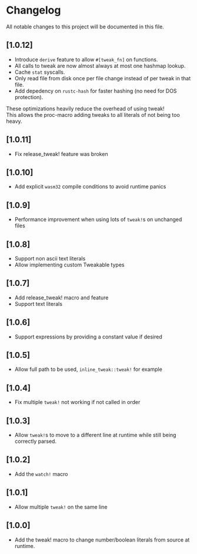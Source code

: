 # Changelog

All notable changes to this project will be documented in this file.

## [1.0.12]

 - Introduce `derive` feature to allow `#[tweak_fn]` on functions.
 - All calls to tweak are now almost always at most one hashmap lookup.
 - Cache `stat` syscalls.
 - Only read file from disk once per file change instead of per tweak in that file.
 - Add depedency on `rustc-hash` for faster hashing (no need for DOS protection).

These optimizations heavily reduce the overhead of using tweak!  
This allows the proc-macro adding tweaks to all literals of not being too heavy.

## [1.0.11]

 - Fix release_tweak! feature was broken

## [1.0.10]

 - Add explicit `wasm32` compile conditions to avoid runtime panics

## [1.0.9]

 - Performance improvement when using lots of `tweak!`s on unchanged files

## [1.0.8]

 - Support non ascii text literals
 - Allow implementing custom Tweakable types

## [1.0.7]

 - Add release_tweak! macro and feature
 - Support text literals

## [1.0.6]

 - Support expressions by providing a constant value if desired

## [1.0.5]

 - Allow full path to be used, `inline_tweak::tweak!` for example

## [1.0.4]

 - Fix  multiple `tweak!` not working if not called in order

## [1.0.3]

 - Allow `tweak!`s to move to a different line at runtime while still being correctly parsed.

## [1.0.2]

 - Add the `watch!` macro
 
## [1.0.1]

 - Allow multiple `tweak!` on the same line

## [1.0.0]
 - Add the tweak! macro to change number/boolean literals from source at runtime.
